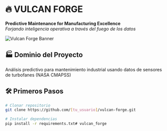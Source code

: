 # 🔥 VULCAN FORGE
**Predictive Maintenance for Manufacturing Excellence**  
*Forjando inteligencia operativa a través del fuego de los datos*

![Vulcan Forge Banner](https://i.imgur.com/YbGQ8xO.png)

## 🏭 Dominio del Proyecto
Análisis predictivo para mantenimiento industrial usando datos de sensores de turbofanes (NASA CMAPSS)

## 🛠️ Primeros Pasos
```bash
# Clonar repositorio
git clone https://github.com/[tu_usuario]/vulcan-forge.git

# Instalar dependencias
pip install -r requirements.txt#   v u l c a n _ f o r g e  
 